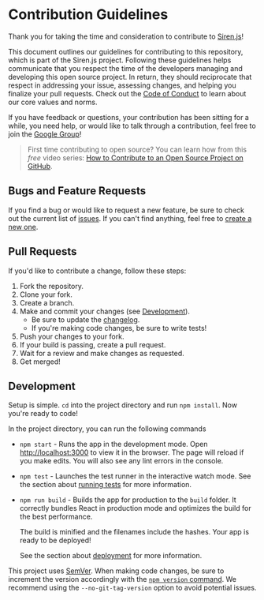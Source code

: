 # Contribution Guidelines

Thank you for taking the time and consideration to contribute to [Siren.js]!

[siren.js]: https://github.com/siren-js

This document outlines our guidelines for contributing to this repository, which
is part of the Siren.js project. Following these guidelines helps communicate
that you respect the time of the developers managing and developing this open
source project. In return, they should reciprocate that respect in addressing
your issue, assessing changes, and helping you finalize your pull requests.
Check out the [Code of Conduct](CODE_OF_CONDUCT.md) to learn about our core
values and norms.

If you have feedback or questions, your contribution has been sitting for a
while, you need help, or would like to talk through a contribution, feel free to
join the [Google Group][gg]!

[gg]: https://groups.google.com/g/sirenjs

> First time contributing to open source? You can learn how from this _free_
> video series: [How to Contribute to an Open Source Project on GitHub][course].

[course]: https://kcd.im/pull-request

## Bugs and Feature Requests

If you find a bug or would like to request a new feature, be sure to check out
the current list of [issues]. If you can't find anything, feel free to
[create a new one][create-issue].

[issues]: https://github.com/siren-js/api-browser/issues
[create-issue]: https://github.com/siren-js/api-browser/issues/new

## Pull Requests

If you'd like to contribute a change, follow these steps:

1. Fork the repository.
1. Clone your fork.
1. Create a branch.
1. Make and commit your changes (see [Development](#development)).
   - Be sure to update the [changelog](CHANGELOG.md).
   - If you're making code changes, be sure to write tests!
1. Push your changes to your fork.
1. If your build is passing, create a pull request.
1. Wait for a review and make changes as requested.
1. Get merged!

## Development

Setup is simple. `cd` into the project directory and run `npm install`. Now
you're ready to code!

In the project directory, you can run the following commands

- `npm start` - Runs the app in the development mode. Open
  <http://localhost:3000> to view it in the browser. The page will reload if you
  make edits. You will also see any lint errors in the console.
- `npm test` - Launches the test runner in the interactive watch mode. See the
  section about [running tests][testing] for more information.
- `npm run build` - Builds the app for production to the `build` folder. It
  correctly bundles React in production mode and optimizes the build for the
  best performance.

  The build is minified and the filenames include the hashes. Your app is ready
  to be deployed!

  See the section about [deployment] for more information.

[testing]: https://facebook.github.io/create-react-app/docs/running-tests
[deployment]: https://facebook.github.io/create-react-app/docs/deployment

This project uses [SemVer](https://semver.org/). When making code changes, be
sure to increment the version accordingly with the
[`npm version` command][npm-version]. We recommend using the
`--no-git-tag-version` option to avoid potential issues.

[npm-version]: https://docs.npmjs.com/cli/v7/commands/npm-version
